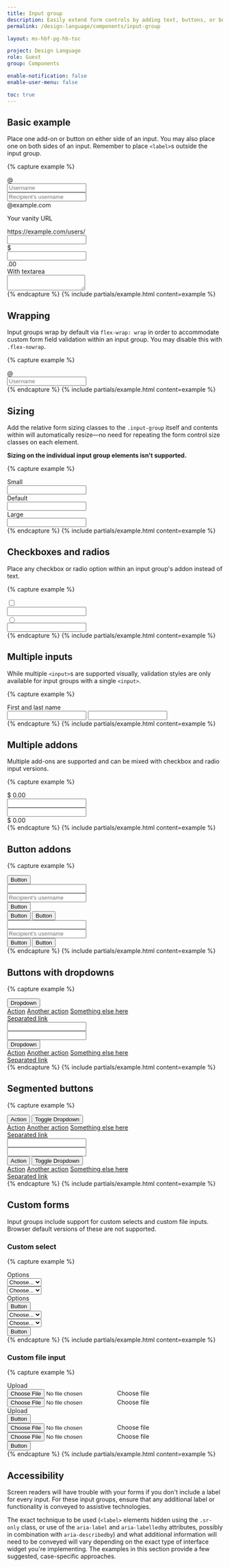 ```yaml
---
title: Input group
description: Easily extend form controls by adding text, buttons, or button groups on either side of textual inputs, custom selects, and custom file inputs.
permalink: /design-language/components/input-group

layout: ms-hbf-pg-hb-toc

project: Design Language
role: Guest
group: Components

enable-notification: false
enable-user-menu: false

toc: true
---
```


## Basic example

Place one add-on or button on either side of an input. You may also place one on both sides of an input. Remember to place `<label>`s outside the input group.

{% capture example %}
<div class="input-group mb-3">
  <div class="input-group-prepend">
    <span class="input-group-text" id="basic-addon1">@</span>
  </div>
  <input type="text" class="form-control" placeholder="Username" aria-label="Username" aria-describedby="basic-addon1">
</div>

<div class="input-group mb-3">
  <input type="text" class="form-control" placeholder="Recipient's username" aria-label="Recipient's username" aria-describedby="basic-addon2">
  <div class="input-group-append">
    <span class="input-group-text" id="basic-addon2">@example.com</span>
  </div>
</div>

<label for="basic-url">Your vanity URL</label>
<div class="input-group mb-3">
  <div class="input-group-prepend">
    <span class="input-group-text" id="basic-addon3">https://example.com/users/</span>
  </div>
  <input type="text" class="form-control" id="basic-url" aria-describedby="basic-addon3">
</div>

<div class="input-group mb-3">
  <div class="input-group-prepend">
    <span class="input-group-text">$</span>
  </div>
  <input type="text" class="form-control" aria-label="Amount (to the nearest dollar)">
  <div class="input-group-append">
    <span class="input-group-text">.00</span>
  </div>
</div>

<div class="input-group">
  <div class="input-group-prepend">
    <span class="input-group-text">With textarea</span>
  </div>
  <textarea class="form-control" aria-label="With textarea"></textarea>
</div>
{% endcapture %}
{% include partials/example.html content=example %}

## Wrapping

Input groups wrap by default via `flex-wrap: wrap` in order to accommodate custom form field validation within an input group. You may disable this with `.flex-nowrap`.

{% capture example %}
<div class="input-group flex-nowrap">
  <div class="input-group-prepend">
    <span class="input-group-text" id="addon-wrapping">@</span>
  </div>
  <input type="text" class="form-control" placeholder="Username" aria-label="Username" aria-describedby="addon-wrapping">
</div>
{% endcapture %}
{% include partials/example.html content=example %}

## Sizing

Add the relative form sizing classes to the `.input-group` itself and contents within will automatically resize—no need for repeating the form control size classes on each element.

**Sizing on the individual input group elements isn't supported.**

{% capture example %}
<div class="input-group input-group-sm mb-3">
  <div class="input-group-prepend">
    <span class="input-group-text" id="inputGroup-sizing-sm">Small</span>
  </div>
  <input type="text" class="form-control" aria-label="Sizing example input" aria-describedby="inputGroup-sizing-sm">
</div>

<div class="input-group mb-3">
  <div class="input-group-prepend">
    <span class="input-group-text" id="inputGroup-sizing-default">Default</span>
  </div>
  <input type="text" class="form-control" aria-label="Sizing example input" aria-describedby="inputGroup-sizing-default">
</div>

<div class="input-group input-group-lg">
  <div class="input-group-prepend">
    <span class="input-group-text" id="inputGroup-sizing-lg">Large</span>
  </div>
  <input type="text" class="form-control" aria-label="Sizing example input" aria-describedby="inputGroup-sizing-lg">
</div>
{% endcapture %}
{% include partials/example.html content=example %}

## Checkboxes and radios

Place any checkbox or radio option within an input group's addon instead of text.

{% capture example %}
<div class="input-group mb-3">
  <div class="input-group-prepend">
    <div class="input-group-text">
      <input type="checkbox" aria-label="Checkbox for following text input">
    </div>
  </div>
  <input type="text" class="form-control" aria-label="Text input with checkbox">
</div>

<div class="input-group">
  <div class="input-group-prepend">
    <div class="input-group-text">
      <input type="radio" aria-label="Radio button for following text input">
    </div>
  </div>
  <input type="text" class="form-control" aria-label="Text input with radio button">
</div>
{% endcapture %}
{% include partials/example.html content=example %}

## Multiple inputs

While multiple `<input>`s are supported visually, validation styles are only available for input groups with a single `<input>`.

{% capture example %}
<div class="input-group">
  <div class="input-group-prepend">
    <span class="input-group-text">First and last name</span>
  </div>
  <input type="text" aria-label="First name" class="form-control">
  <input type="text" aria-label="Last name" class="form-control">
</div>
{% endcapture %}
{% include partials/example.html content=example %}

## Multiple addons

Multiple add-ons are supported and can be mixed with checkbox and radio input versions.

{% capture example %}
<div class="input-group mb-3">
  <div class="input-group-prepend">
    <span class="input-group-text">$</span>
    <span class="input-group-text">0.00</span>
  </div>
  <input type="text" class="form-control" aria-label="Dollar amount (with dot and two decimal places)">
</div>

<div class="input-group">
  <input type="text" class="form-control" aria-label="Dollar amount (with dot and two decimal places)">
  <div class="input-group-append">
    <span class="input-group-text">$</span>
    <span class="input-group-text">0.00</span>
  </div>
</div>
{% endcapture %}
{% include partials/example.html content=example %}

## Button addons

{% capture example %}
<div class="input-group mb-3">
  <div class="input-group-prepend">
    <button class="btn btn-outline-secondary" type="button" id="button-addon1">Button</button>
  </div>
  <input type="text" class="form-control" placeholder="" aria-label="Example text with button addon" aria-describedby="button-addon1">
</div>

<div class="input-group mb-3">
  <input type="text" class="form-control" placeholder="Recipient's username" aria-label="Recipient's username" aria-describedby="button-addon2">
  <div class="input-group-append">
    <button class="btn btn-outline-secondary" type="button" id="button-addon2">Button</button>
  </div>
</div>

<div class="input-group mb-3">
  <div class="input-group-prepend" id="button-addon3">
    <button class="btn btn-outline-secondary" type="button">Button</button>
    <button class="btn btn-outline-secondary" type="button">Button</button>
  </div>
  <input type="text" class="form-control" placeholder="" aria-label="Example text with two button addons" aria-describedby="button-addon3">
</div>

<div class="input-group">
  <input type="text" class="form-control" placeholder="Recipient's username" aria-label="Recipient's username with two button addons" aria-describedby="button-addon4">
  <div class="input-group-append" id="button-addon4">
    <button class="btn btn-outline-secondary" type="button">Button</button>
    <button class="btn btn-outline-secondary" type="button">Button</button>
  </div>
</div>
{% endcapture %}
{% include partials/example.html content=example %}

## Buttons with dropdowns

{% capture example %}
<div class="input-group mb-3">
  <div class="input-group-prepend">
    <button class="btn btn-outline-secondary dropdown-toggle" type="button" data-toggle="dropdown" aria-haspopup="true" aria-expanded="false">Dropdown</button>
    <div class="dropdown-menu">
      <a class="dropdown-item" href="#">Action</a>
      <a class="dropdown-item" href="#">Another action</a>
      <a class="dropdown-item" href="#">Something else here</a>
      <div role="separator" class="dropdown-divider"></div>
      <a class="dropdown-item" href="#">Separated link</a>
    </div>
  </div>
  <input type="text" class="form-control" aria-label="Text input with dropdown button">
</div>

<div class="input-group">
  <input type="text" class="form-control" aria-label="Text input with dropdown button">
  <div class="input-group-append">
    <button class="btn btn-outline-secondary dropdown-toggle" type="button" data-toggle="dropdown" aria-haspopup="true" aria-expanded="false">Dropdown</button>
    <div class="dropdown-menu">
      <a class="dropdown-item" href="#">Action</a>
      <a class="dropdown-item" href="#">Another action</a>
      <a class="dropdown-item" href="#">Something else here</a>
      <div role="separator" class="dropdown-divider"></div>
      <a class="dropdown-item" href="#">Separated link</a>
    </div>
  </div>
</div>
{% endcapture %}
{% include partials/example.html content=example %}

## Segmented buttons

{% capture example %}
<div class="input-group mb-3">
  <div class="input-group-prepend">
    <button type="button" class="btn btn-outline-secondary">Action</button>
    <button type="button" class="btn btn-outline-secondary dropdown-toggle dropdown-toggle-split" data-toggle="dropdown" aria-haspopup="true" aria-expanded="false">
      <span class="sr-only">Toggle Dropdown</span>
    </button>
    <div class="dropdown-menu">
      <a class="dropdown-item" href="#">Action</a>
      <a class="dropdown-item" href="#">Another action</a>
      <a class="dropdown-item" href="#">Something else here</a>
      <div role="separator" class="dropdown-divider"></div>
      <a class="dropdown-item" href="#">Separated link</a>
    </div>
  </div>
  <input type="text" class="form-control" aria-label="Text input with segmented dropdown button">
</div>

<div class="input-group">
  <input type="text" class="form-control" aria-label="Text input with segmented dropdown button">
  <div class="input-group-append">
    <button type="button" class="btn btn-outline-secondary">Action</button>
    <button type="button" class="btn btn-outline-secondary dropdown-toggle dropdown-toggle-split" data-toggle="dropdown" aria-haspopup="true" aria-expanded="false">
      <span class="sr-only">Toggle Dropdown</span>
    </button>
    <div class="dropdown-menu">
      <a class="dropdown-item" href="#">Action</a>
      <a class="dropdown-item" href="#">Another action</a>
      <a class="dropdown-item" href="#">Something else here</a>
      <div role="separator" class="dropdown-divider"></div>
      <a class="dropdown-item" href="#">Separated link</a>
    </div>
  </div>
</div>
{% endcapture %}
{% include partials/example.html content=example %}

## Custom forms

Input groups include support for custom selects and custom file inputs. Browser default versions of these are not supported.

### Custom select

{% capture example %}
<div class="input-group mb-3">
  <div class="input-group-prepend">
    <label class="input-group-text" for="inputGroupSelect01">Options</label>
  </div>
  <select class="custom-select" id="inputGroupSelect01">
    <option selected>Choose...</option>
    <option value="1">One</option>
    <option value="2">Two</option>
    <option value="3">Three</option>
  </select>
</div>

<div class="input-group mb-3">
  <select class="custom-select" id="inputGroupSelect02">
    <option selected>Choose...</option>
    <option value="1">One</option>
    <option value="2">Two</option>
    <option value="3">Three</option>
  </select>
  <div class="input-group-append">
    <label class="input-group-text" for="inputGroupSelect02">Options</label>
  </div>
</div>

<div class="input-group mb-3">
  <div class="input-group-prepend">
    <button class="btn btn-outline-secondary" type="button">Button</button>
  </div>
  <select class="custom-select" id="inputGroupSelect03" aria-label="Example select with button addon">
    <option selected>Choose...</option>
    <option value="1">One</option>
    <option value="2">Two</option>
    <option value="3">Three</option>
  </select>
</div>

<div class="input-group">
  <select class="custom-select" id="inputGroupSelect04" aria-label="Example select with button addon">
    <option selected>Choose...</option>
    <option value="1">One</option>
    <option value="2">Two</option>
    <option value="3">Three</option>
  </select>
  <div class="input-group-append">
    <button class="btn btn-outline-secondary" type="button">Button</button>
  </div>
</div>
{% endcapture %}
{% include partials/example.html content=example %}

### Custom file input

{% capture example %}
<div class="input-group mb-3">
  <div class="input-group-prepend">
    <span class="input-group-text" id="inputGroupFileAddon01">Upload</span>
  </div>
  <div class="custom-file">
    <input type="file" class="custom-file-input" id="inputGroupFile01" aria-describedby="inputGroupFileAddon01">
    <label class="custom-file-label" for="inputGroupFile01">Choose file</label>
  </div>
</div>

<div class="input-group mb-3">
  <div class="custom-file">
    <input type="file" class="custom-file-input" id="inputGroupFile02">
    <label class="custom-file-label" for="inputGroupFile02" aria-describedby="inputGroupFileAddon02">Choose file</label>
  </div>
  <div class="input-group-append">
    <span class="input-group-text" id="inputGroupFileAddon02">Upload</span>
  </div>
</div>

<div class="input-group mb-3">
  <div class="input-group-prepend">
    <button class="btn btn-outline-secondary" type="button" id="inputGroupFileAddon03">Button</button>
  </div>
  <div class="custom-file">
    <input type="file" class="custom-file-input" id="inputGroupFile03" aria-describedby="inputGroupFileAddon03">
    <label class="custom-file-label" for="inputGroupFile03">Choose file</label>
  </div>
</div>

<div class="input-group">
  <div class="custom-file">
    <input type="file" class="custom-file-input" id="inputGroupFile04" aria-describedby="inputGroupFileAddon04">
    <label class="custom-file-label" for="inputGroupFile04">Choose file</label>
  </div>
  <div class="input-group-append">
    <button class="btn btn-outline-secondary" type="button" id="inputGroupFileAddon04">Button</button>
  </div>
</div>
{% endcapture %}
{% include partials/example.html content=example %}

## Accessibility

Screen readers will have trouble with your forms if you don't include a label for every input. For these input groups, ensure that any additional label or functionality is conveyed to assistive technologies.

The exact technique to be used (`<label>` elements hidden using the `.sr-only` class, or use of the `aria-label` and `aria-labelledby` attributes, possibly in combination with `aria-describedby`) and what additional information will need to be conveyed will vary depending on the exact type of interface widget you're implementing. The examples in this section provide a few suggested, case-specific approaches.
